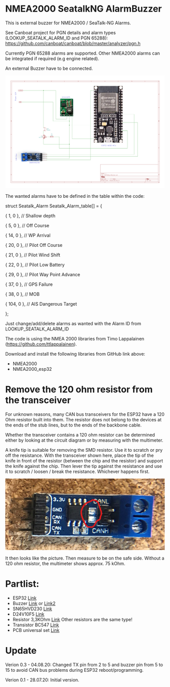 # NMEA2000 SeatalkNG AlarmBuzzer
This is external buzzer for NMEA2000 / SeaTalk-NG Alarms.

See Canboat project for PGN details and alarm types (LOOKUP_SEATALK_ALARM_ID and PGN 65288): https://github.com/canboat/canboat/blob/master/analyzer/pgn.h

Currently PGN 65288 alarms are supported. Other NMEA2000 alarms can be integrated if required (e.g engine related).

An external Buzzer have to be connected.

![Schematics](https://github.com/AK-Homberger/NMEA2000-SeatalkNG-AlarmBuzzer/blob/master/NMEA2000-AlarmBuzzer.png)

The wanted alarms have to be defined in the table within the code:

struct Seatalk_Alarm Seatalk_Alarm_table[] = {

  { 1,  0 },  // Shallow depth
  
  { 5,  0 },  // Off Course
  
  { 14, 0 },  // WP Arrival
  
  { 20, 0 },  // Pilot Off Course
  
  { 21, 0 },  // Pilot Wind Shift
  
  { 22, 0 },  // Pilot Low Battery
  
  { 29, 0 },  // Pilot Way Point Advance
  
  { 37, 0 },  // GPS Failure
  
  { 38, 0 },  // MOB
  
  { 104, 0 }, // AIS Dangerous Target
  
};

Just change/add/delete alarms as wanted with the Alarm ID from LOOKUP_SEATALK_ALARM_ID

The code is using the NMEA 2000 libraries from Timo Lappalainen (https://github.com/ttlappalainen).

Download and install the following libraries from GitHub link above:

- NMEA2000
- NMEA2000_esp32

# Remove the 120 ohm resistor from the transceiver
For unknown reasons, many CAN bus transceivers for the ESP32 have a 120 Ohm resistor built into them. The resistor does not belong to the devices at the ends of the stub lines, but to the ends of the backbone cable.

Whether the transceiver contains a 120 ohm resistor can be determined either by looking at the circuit diagram or by measuring with the multimeter.

A knife tip is suitable for removing the SMD resistor. Use it to scratch or pry off the resistance. With the transceiver shown here, place the tip of the knife in front of the resistor (between the chip and the resistor) and support the knife against the chip. Then lever the tip against the resistance and use it to scratch / loosen / break the resistance. Whichever happens first.

![Transceiver](https://github.com/AK-Homberger/NMEA2000WifiGateway-with-ESP32/blob/master/CAN-Transceiver.jpg)

It then looks like the picture. Then measure to be on the safe side. Without a 120 ohm resistor, the multimeter shows approx. 75 kOhm.

# Partlist:

- ESP32 [Link](https://www.amazon.de/AZDelivery-NodeMCU-Development-Nachfolgermodell-ESP8266/dp/B071P98VTG/ref=sxts_sxwds-bia-wc-drs3_0?__mk_de_DE=%C3%85M%C3%85%C5%BD%C3%95%C3%91&cv_ct_cx=ESP32&dchild=1&keywords=ESP32) 
- Buzzer  [Link](https://www.makershop.de/en/module/audio/aktiver-summer/) or [Link2](https://www.conrad.de/de/p/makerfactory-mf-6402168-aktiver-summer-2134056.html)
- SN65HVD230 [Link](https://www.amazon.de/SN65HVD230-Board-Connecting-Communication-Development/dp/B00KM6XMXO/ref=sxts_sxwds-bia-wc-drs1_0?__mk_de_DE=%C3%85M%C3%85%C5%BD%C3%95%C3%91&cv_ct_cx=SN65HVD230&dchild=1&keywords=SN65HVD230&pd_rd_i=B00KM6XMXO&pd_rd_r=0000ea9b-16c8-4bfc-bb40-b71623633214&pd_rd_w=VecN7&pd_rd_wg=VRb2Q&pf_rd_p=578deb70-f9b7-4aa5-9f96-98765f2717c8&pf_rd_r=H8X4ND0GD8MN6WH9H17A&psc=1&qid=1601309172&s=industrial&sr=1-1-5a42e879-3844-4142-9c14-e77fe027c877)
- D24V10F5 [Link](https://eckstein-shop.de/Pololu-5V-1A-Step-Down-Spannungsregler-D24V10F5)
- Resistor 3,3KOhm [Link](https://www.reichelt.de/widerstand-kohleschicht-3-3-kohm-0207-250-mw-5--1-4w-3-3k-p1397.html?search=widerstand+250+mw+3k3) Other resistors are the same type!
- Transistor BC547 [Link](https://www.reichelt.de/bipolartransistor-npn-45v-0-1a-0-5w-to-92-bc-547b-dio-p219082.html?search=BC547)
- PCB universal set [Link](https://www.amazon.de/70Stk-Doppelseitig-Lochrasterplatte-Kit-Lochrasterplatine/dp/B07BDKG68Q/ref=sr_1_6?adgrpid=70589021505&dchild=1&gclid=EAIaIQobChMI07qXtuaN7AIVjentCh3xPg80EAAYASAAEgK_-_D_BwE&hvadid=352809599274&hvdev=c&hvlocphy=9043858&hvnetw=g&hvqmt=e&hvrand=11402952735368332074&hvtargid=kwd-300896600841&hydadcr=26892_1772693&keywords=lochrasterplatine&qid=1601363175&sr=8-6&tag=googhydr08-21)


# Update
Verion 0.3 - 04.08.20: Changed TX pin from 2 to 5 and buzzer pin from 5 to 15 to avoid CAN bus problems during ESP32 reboot/programming.

Verion 0.1 - 28.07.20: Initial version.
